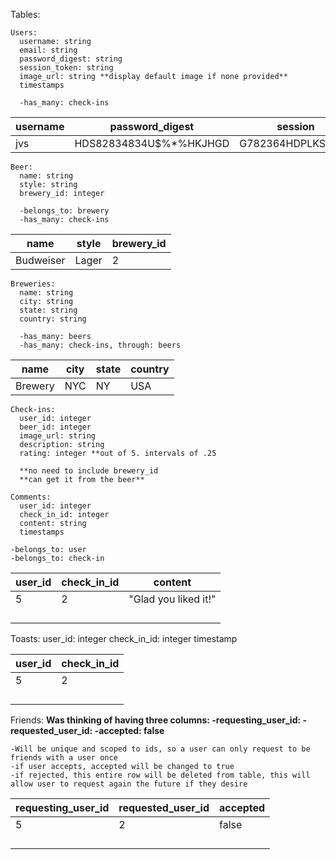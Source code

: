 

Tables:

    Users:
      username: string
      email: string
      password_digest: string
      session_token: string
      image_url: string **display default image if none provided**
      timestamps

      -has_many: check-ins

| username | password_digest        | session           | email           | image_url        |
|----------|------------------------|-------------------|-----------------|------------------|
| jvs      | HDS82834834U$%*%HKJHGD | G782364HDPLKSD93R | jvs@example.com | assets/image.png |


    Beer:
      name: string
      style: string
      brewery_id: integer

      -belongs_to: brewery
      -has_many: check-ins

| name      | style | brewery_id |
|-----------|-------|------------|
| Budweiser | Lager | 2          |



    Breweries:
      name: string
      city: string
      state: string
      country: string

      -has_many: beers
      -has_many: check-ins, through: beers

  | name    | city | state | country |
  |---------|------|-------|---------|
  | Brewery | NYC  | NY    | USA     |



    Check-ins:
      user_id: integer
      beer_id: integer
      image_url: string
      description: string
      rating: integer **out of 5. intervals of .25

      **no need to include brewery_id
      **can get it from the beer**

    Comments:
      user_id: integer
      check_in_id: integer
      content: string
      timestamps

    -belongs_to: user
    -belongs_to: check-in

| user_id | check_in_id | content              |
|---------|-------------|----------------------|
| 5       | 2           | "Glad you liked it!" |
|         |             |                      |
|         |             |                      |
|         |             |                      |
|         |             |                      |


  Toasts:
    user_id: integer
    check_in_id: integer
    timestamp

| user_id | check_in_id |
|---------|-------------|
| 5       | 2           |
|         |             |
|         |             |
|         |             |
|         |             |


  Friends:
    **Was thinking of having three columns:
      -requesting_user_id:
      -requested_user_id:
      -accepted: false**

    -Will be unique and scoped to ids, so a user can only request to be friends with a user once
    -if user accepts, accepted will be changed to true
    -if rejected, this entire row will be deleted from table, this will allow user to request again the future if they desire


| requesting_user_id | requested_user_id | accepted |
|--------------------|-------------------|----------|
| 5                  | 2                 | false    |
|                    |                   |          |
|                    |                   |          |
|                    |                   |          |
|                    |                   |          |
